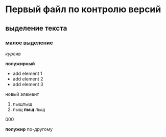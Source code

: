 # Первый файл по контролю версий

## выделение текста

### малое выделение

*курсив*

**полужирный**

* add element 1
* add element 2
* add element 3

новый элемент


1. пыщпыщ
2. пыщ __пыщ__ *пыщ*

000

__полужир__ по-другому

